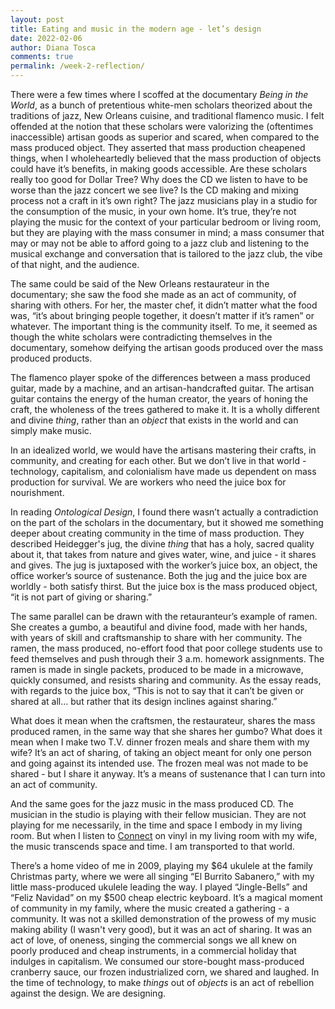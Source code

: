 ```yaml
---
layout: post
title: Eating and music in the modern age - let’s design
date: 2022-02-06
author: Diana Tosca
comments: true
permalink: /week-2-reflection/
---
```

There were a few times where I scoffed at the documentary *Being in the World*, as a bunch of pretentious white-men scholars theorized about the traditions of jazz, New Orleans cuisine, and traditional flamenco music. I felt offended at the notion that these scholars were valorizing the (oftentimes inaccessible) artisan goods as superior and scared, when compared to the mass produced object. They asserted that mass production cheapened things, when I wholeheartedly believed that the mass production of objects could have it’s benefits, in making goods accessible. Are these scholars really too good for Dollar Tree? Why does the CD we listen to have to be worse than the jazz concert we see live? Is the CD making and mixing process not a craft in it’s own right? The jazz musicians play in a studio for the consumption of the music, in your own home. It’s true, they’re not playing the music for the context of your particular bedroom or living room, but they are playing with the mass consumer in mind; a mass consumer that may or may not be able to afford going to a jazz club and listening to the musical exchange and conversation that is tailored to the jazz club, the vibe of that night, and the audience.

The same could be said of the New Orleans restaurateur in the documentary; she saw the food she made as an act of community, of sharing with others. For her, the master chef, it didn’t matter what the food was, “it’s about bringing people together, it doesn’t matter if it’s ramen” or whatever. The important thing is the community itself. To me, it seemed as though the white scholars were contradicting themselves in the documentary, somehow deifying the artisan goods produced over the mass produced products.

The flamenco player spoke of the differences between a mass produced guitar, made by a machine, and an artisan-handcrafted guitar. The artisan guitar contains the energy of the human creator, the years of honing the craft, the wholeness of the trees gathered to make it. It is a wholly different and divine *thing*, rather than an *object* that exists in the world and can simply make music.

In an idealized world, we would have the artisans mastering their crafts, in community, and creating for each other. But we don’t live in that world - technology, capitalism, and colonialism have made us dependent on mass production for survival. We are workers who need the juice box for nourishment.

In reading *Ontological Design*, I found there wasn’t actually a contradiction on the part of the scholars in the documentary, but it showed me something deeper about creating community in the time of mass production. They described Heidegger's jug, the divine *thing* that has a holy, sacred quality about it, that takes from nature and gives water, wine, and juice - it shares and gives. The jug is juxtaposed with the worker’s juice box, an object, the office worker’s source of sustenance. Both the jug and the juice box are worldly - both satisfy thirst. But the juice box is the mass produced object, “it is not part of giving or sharing.” 

The same parallel can be drawn with the retauranteur’s example of ramen. She creates a gumbo, a beautiful and divine food, made with her hands, with years of skill and craftsmanship to share with her community. The ramen, the mass produced, no-effort food that poor college students use to feed themselves and push through their 3 a.m. homework assignments. The ramen is made in single packets, produced to be made in a microwave, quickly consumed, and resists sharing and community. As the essay reads, with regards to the juice box, “This is not to say that it can’t be given or shared at all… but rather that its design inclines against sharing.”

What does it mean when the craftsmen, the restaurateur, shares the mass produced ramen, in the same way that she shares her gumbo? What does it mean when I make two T.V. dinner frozen meals and share them with my wife? It’s an act of sharing, of taking an object meant for only one person and going against its intended use. The frozen meal was not made to be shared - but I share it anyway. It’s a means of sustenance that I can turn into an act of community.

And the same goes for the jazz music in the mass produced CD. The musician in the studio is playing with their fellow musician. They are not playing for me necessarily, in the time and space I embody in my living room. But when I listen to [Connect](https://www.allaboutjazz.com/album/connect-charles-tolliver) on vinyl in my living room with my wife, the music transcends space and time. I am transported to that world.

There’s a home video of me in 2009, playing my $64 ukulele at the family Christmas party, where we were all singing “El Burrito Sabanero,” with my little mass-produced ukulele leading the way. I played “Jingle-Bells” and “Feliz Navidad” on my $500 cheap electric keyboard. It’s a magical moment of community in my family, where the music created a gathering - a community. It was not a skilled demonstration of the prowess of my music making ability (I wasn't very good), but it was an act of sharing. It was an act of love, of oneness, singing the commercial songs we all knew on poorly produced and cheap instruments, in a commercial holiday that indulges in capitalism. We consumed our store-bought mass-produced cranberry sauce, our frozen industrialized corn, we shared and laughed. In the time of technology, to make *things* out of *objects* is an act of rebellion against the design. We are designing.